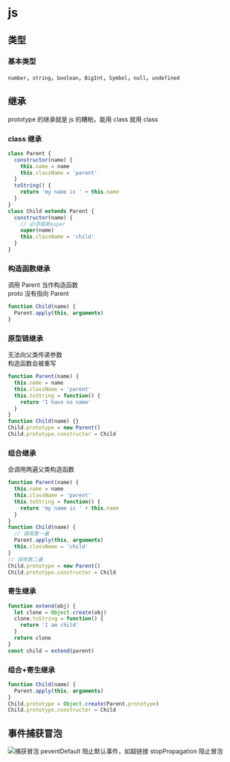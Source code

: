 # js

## 类型
### 基本类型
`number`，`string`，`boolean`，`BigInt`，`Symbol`，`null`，`undefined`

## 继承
prototype 的继承就是 js 的糟粕，能用 class 就用 class

### class 继承
```js
class Parent {
  constructor(name) {
    this.name = name
    this.className = 'parent'
  } 
  toString() {
    return 'my name is ' + this.name
  }
}
class Child extends Parent {
  constructor(name) {
    // 必须调用super
    super(name)
    this.className = 'child'
  }
}
```

### 构造函数继承
调用 Parent 当作构造函数  
proto 没有指向 Parent
```js
function Child(name) {
  Parent.apply(this, arguments)
}
```

### 原型链继承
无法向父类传递参数  
构造函数会被重写
```js
function Parent(name) {
  this.name = name
  this.className = 'parent'
  this.toString = function() {
    return 'I have no name'
  }
}
function Child(name) {}
Child.prototype = new Parent()
Child.prototype.constructor = Child
```

### 组合继承
会调用两遍父类构造函数
```js
function Parent(name) {
  this.name = name
  this.className = 'parent'
  this.toString = function() {
    return 'my name is ' + this.name
  }
}
function Child(name) {
  // 调用第一遍
  Parent.apply(this, arguments)
  this.className = 'child'
}
// 调用第二遍
Child.prototype = new Parent()
Child.prototype.constructor = Child
```

### 寄生继承
```js
function extend(obj) {
  let clone = Object.create(obj)
  clone.toString = function() {
    return 'I am child'
  }
  return clone
}
const child = extend(parent)
```

### 组合+寄生继承
```js
function Child(name) {
  Parent.apply(this, arguments)
}
Child.prototype = Object.create(Parent.prototype)
Child.prototype.constructor = Child
```

## 事件捕获冒泡
![捕获冒泡](/捕获冒泡.png)
peventDefault
阻止默认事件，如超链接
stopPropagation 
阻止冒泡
